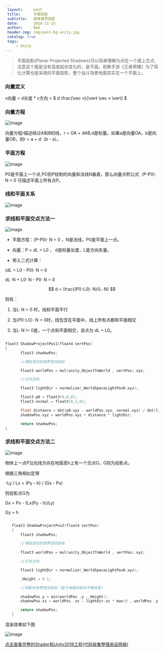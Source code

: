 ```yaml
---
 layout:     post
 title:      平面投影
 subtitle:   简单推导投影
 date:       2018-11-25
 author:     Bob
 header-img: img/post-bg-unity.jpg
 catalog: true
 tags:
     - Unity
---
```


 > 平面投影(Planar Projected Shadows)可以简单理解为点在一个面上交点,注意这个面是没有高度起伏变化的，是平面。观察手游《王者荣耀》为了简化计算也是采用的平面投影，整个战斗场景地面其实在一个平面上。


### 向量定义

v向量 = d长度 * v方向 =  $ d \frac{\vec v}{\vert \vec v \vert} $

### 向量方程

 ![image](/img/u_21.png)

向量方程r描述经过A和B的线，r = OA + dAB,d是标量。如果a是向量OA，b是向量OB，则r = a + d（b - a）。


### 平面方程

 ![image](/img/u_22.png)

P0是平面上一个点,PO到P绘制的向量和法线N垂直，那么向量点积公式（P-P0）· N = 0 可描述平面上所有点P。

### 线和平面关系

 ![image](/img/u_23.png)

### 求线和平面交点方法一

 ![image](/img/u_24.png)

+ 平面方程：(P-P0)· N = 0 ，N是法线，P0是平面上一点。

+ 向量：P = dL + L0 ， d是标量长度，L是方向矢量。

+ 带入二式计算：

(dL + L0 - P0)· N = 0 

dL· N  + L0· N  - P0· N = 0 

 $$ d = \frac{(P0-L0)· N}{L· N} $$

则有：

1. 当L· N = 0 时，线和平面平行

2. 当(P0-L0）· N = 0时，线包含在平面中，线上所有点都和平面相交

3. 当L· N != 0是，一个点和平面相交，该点为 dL + L0。

 ```c

 float3 ShadowProjectPos1(float4 vertPos)
{
		float3 shadowPos;

		//得到顶点的世界空间坐标

		float3 worldPos = mul(unity_ObjectToWorld , vertPos).xyz;

		//灯光方向

		float3 lightDir = normalize(_WorldSpaceLightPos0.xyz);

		float3 p0 = float3(0,0,0);
		float3 normal = float3(0,1,0);

		float distance = dot(p0.xyz - worldPos.xyz, normal.xyz) / dot(lightDir, normal.xyz);
        shadowPos.xyz = worldPos.xyz + distance * lightDir;

		return shadowPos;
}

 ```


### 求线和平面交点方法二

 ![image](/img/u_25.png)

 物体上一点P沿光线方向在地面高h上有一个交点G，G则为投影点。

 根据三角相似定理

 -Ly  / Lx = (Py - h) / (Gx - Px)

则投影点G为

 Gx = Px - (Lx(Py - h)/Ly)

 Gy = h



 ```c

 	float3 ShadowProjectPos2(float4 vertPos)
	{
		float3 shadowPos;

		//得到顶点的世界空间坐标
        
		float3 worldPos = mul(unity_ObjectToWorld , vertPos).xyz;

		//灯光方向

		float3 lightDir = normalize(_WorldSpaceLightPos0.xyz);

		_Height = 0.1;

		//阴影的世界空间坐标（低于地面的部分不做改变）

		shadowPos.y = min(worldPos .y ,_Height);
		shadowPos.xz = worldPos .xz - lightDir.xz * max(0 , worldPos .y - _Height) / lightDir.y; 

		return shadowPos;
	}

 ```

 渲染效果如下图

  ![image](/img/u_26.png)

  [点击查看完整的Shader和Unity2018工程(代码收集整理来自网络)](https://github.com/chenanbao/Planar_Projected_Shadows/blob/master/Assets/Shader2.shader)